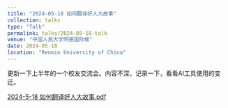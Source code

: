 ```yaml
---
title: "2024-05-18 如何翻译好人大故事"
collection: talks
type: "Talk"
permalink: talks/2024-05-18-talk
venue: "中国人民大学明德国际楼"
date: 2024-05-18
location: "Renmin University of China"
---
```


更新一下上半年的一个校友交流会。内容不深，记录一下，看看AI工具使用的变迁。

[2024-5-18 如何翻译好人大故事.pdf](20240518-黄婕-如何翻译好人大故事.pdf)
